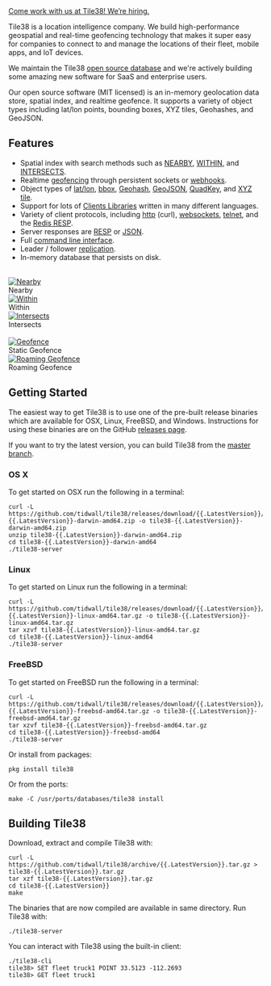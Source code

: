 <!-- 
layout: index.html
title:  Tile38 - Geolocation data store, spatial index, and realtime geofence
class:  home
-->

<div class="jobs-link"><a href="/jobs">Come work with us at Tile38! We’re hiring.</a></div>


Tile38 is a location intelligence company. We build high-performance geospatial and real-time geofencing technology that makes it super easy for companies to connect to and manage the locations of their fleet, mobile apps, and IoT devices.

We maintain the Tile38 <a href="https://github.com/tidwall/tile38">open source database</a> and we're actively building some amazing new software for SaaS and enterprise users.

Our open source software (MIT licensed) is an in-memory geolocation data store, spatial index, and realtime geofence. It supports a variety of object types including lat/lon points, bounding boxes, XYZ tiles, Geohashes, and GeoJSON.

## Features

- Spatial index with search methods such as [NEARBY](/commands/nearby), [WITHIN](/commands/within), and [INTERSECTS](/commands/intersects).
- Realtime [geofencing](/topics/geofencing) through persistent sockets or [webhooks](/commands/sethook).
- Object types of [lat/lon](/topics/object-types#latlon-point), [bbox](/topics/object-types#bounding-box), [Geohash](/topics/object-types#geohash), [GeoJSON](/topics/object-types#geojson), [QuadKey](/topics/object-types#quadkey), and [XYZ tile](/topics/object-types#xyz-tile).
- Support for lots of [Clients Libraries](/clients) written in many different languages.
- Variety of client protocols, including [http](/topics/network-protocols#http) (curl), [websockets](/topics/network-protocols#websockets), [telnet](/topics/network-protocols#telnet), and the [Redis RESP](http://redis.io/topics/protocol).
- Server responses are [RESP](http://redis.io/topics/protocol) or [JSON](http://www.json.org).
- Full [command line interface](/topics/command-line-interface).
- Leader / follower [replication](/topics/replication).
- In-memory database that persists on disk.

<br>

<div class="extable">
    <div class="r1"><a href="/commands/nearby"><img src="/assets/img/search-nearby.png" alt="Nearby" border="0"></a><br>Nearby</div
    ><div class="r1"><a href="/commands/within"><img src="/assets/img/search-within.png" alt="Within" border="0"></a><br>Within</div
    ><div class="r1"><a href="/commands/intersects"><img src="/assets/img/search-intersects.png" alt="Intersects" border="0"></a><br>Intersects</div
    ><br class="split"><div class="r2a"></div><div class="r2"><a href="/topics/geofencing"><img src="/assets/img/geofence.gif" alt="Geofence" border="0"></a><br>Static Geofence</div
    ><div class="r2"><a href="/topics/roaming-geofences"><img src="/assets/img/roaming.gif" alt="Roaming Geofence" border="0"></a><br>Roaming Geofence</div><div class="r2b"></div>
</div>

<a name="getting-started"></a>
## Getting Started

The easiest way to get Tile38 is to use one of the pre-built release binaries which are available for OSX, Linux, FreeBSD, and Windows. Instructions for using these binaries are on the GitHub [releases page](https://github.com/tidwall/tile38/releases).

If you want to try the latest version, you can build Tile38 from the [master branch](https://github.com/tidwall/tile38).

### OS X

To get started on OSX run the following in a terminal:

```tile38-cli
curl -L  https://github.com/tidwall/tile38/releases/download/{{.LatestVersion}}/tile38-{{.LatestVersion}}-darwin-amd64.zip -o tile38-{{.LatestVersion}}-darwin-amd64.zip
unzip tile38-{{.LatestVersion}}-darwin-amd64.zip
cd tile38-{{.LatestVersion}}-darwin-amd64
./tile38-server
```

### Linux

To get started on Linux run the following in a terminal:

```tile38-cli
curl -L  https://github.com/tidwall/tile38/releases/download/{{.LatestVersion}}/tile38-{{.LatestVersion}}-linux-amd64.tar.gz -o tile38-{{.LatestVersion}}-linux-amd64.tar.gz
tar xzvf tile38-{{.LatestVersion}}-linux-amd64.tar.gz
cd tile38-{{.LatestVersion}}-linux-amd64
./tile38-server
```

### FreeBSD

To get started on FreeBSD run the following in a terminal:

```tile38-cli
curl -L  https://github.com/tidwall/tile38/releases/download/{{.LatestVersion}}/tile38-{{.LatestVersion}}-freebsd-amd64.tar.gz -o tile38-{{.LatestVersion}}-freebsd-amd64.tar.gz
tar xzvf tile38-{{.LatestVersion}}-freebsd-amd64.tar.gz
cd tile38-{{.LatestVersion}}-freebsd-amd64
./tile38-server
```

Or install from packages:

```tile38-cli
pkg install tile38
```

Or from the ports:

```tile38-cli
make -C /usr/ports/databases/tile38 install
```

<a name="building"></a>
## Building Tile38
Download, extract and compile Tile38 with:

```tile38-cli
curl -L https://github.com/tidwall/tile38/archive/{{.LatestVersion}}.tar.gz > tile38-{{.LatestVersion}}.tar.gz
tar xzf tile38-{{.LatestVersion}}.tar.gz
cd tile38-{{.LatestVersion}}
make
```

The binaries that are now compiled are available in same directory. Run Tile38 with:

```tile38-cli
./tile38-server
```

You can interact with Tile38 using the built-in client:

```tile38-cli
./tile38-cli
tile38> SET fleet truck1 POINT 33.5123 -112.2693
tile38> GET fleet truck1
```
